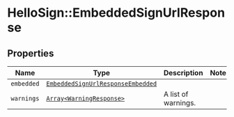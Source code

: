 # HelloSign::EmbeddedSignUrlResponse



## Properties

| Name | Type | Description | Notes |
| ---- | ---- | ----------- | ----- |
| `embedded` | [```EmbeddedSignUrlResponseEmbedded```](EmbeddedSignUrlResponseEmbedded.md) |    |  |
| `warnings` | [```Array<WarningResponse>```](WarningResponse.md) |  A list of warnings.  |  |

